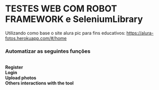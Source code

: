 # TESTES WEB COM ROBOT FRAMEWORK e SeleniumLibrary

Utilizando como base o site alura pic para fins educativos: https://alura-fotos.herokuapp.com/#/home
<h3>Automatizar as seguintes funções</h3>
<br/>
<strong> Register 
<br/>
<strong> Login
<br/>
<strong> Upload photos  
<br/>
<strong> Others interactions with the tool
